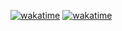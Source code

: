 [![wakatime](https://wakatime.com/badge/user/82b4e55b-b819-435e-9beb-0ebadd36dc23.svg?style=flat-square)](https://wakatime.com/@82b4e55b-b819-435e-9beb-0ebadd36dc23)
[![wakatime](https://wakatime.com/badge/user/82b4e55b-b819-435e-9beb-0ebadd36dc23.svg)](https://wakatime.com/@82b4e55b-b819-435e-9beb-0ebadd36dc23)
